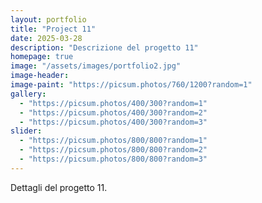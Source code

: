 ```yaml
---
layout: portfolio
title: "Project 11"
date: 2025-03-28
description: "Descrizione del progetto 11"
homepage: true
image: "/assets/images/portfolio2.jpg"
image-header:
image-paint: "https://picsum.photos/760/1200?random=1"
gallery:
  - "https://picsum.photos/400/300?random=1"
  - "https://picsum.photos/400/300?random=2"
  - "https://picsum.photos/400/300?random=3"
slider:
  - "https://picsum.photos/800/800?random=1"
  - "https://picsum.photos/800/800?random=2"
  - "https://picsum.photos/800/800?random=3"
---
```


Dettagli del progetto 11.
